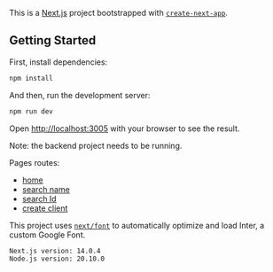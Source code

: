 This is a [Next.js](https://nextjs.org/) project bootstrapped with [`create-next-app`](https://github.com/vercel/next.js/tree/canary/packages/create-next-app).

## Getting Started
First, install dependencies:

```bash
npm install
```

And then, run the development server:

```bash
npm run dev
```

Open [http://localhost:3005](http://localhost:3005) with your browser to see the result.

Note: the backend project needs to be running.



Pages routes:
- [home](http://localhost:3005)
- [search name](http://localhost:3005/client/search)
- [search Id](http://localhost:3005/client/1)
- [create client](http://localhost:3005/client/create)



This project uses [`next/font`](https://nextjs.org/docs/basic-features/font-optimization) to automatically optimize and load Inter, a custom Google Font.

```
Next.js version: 14.0.4
Node.js version: 20.10.0
```


